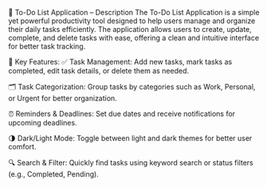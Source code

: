 📝 To-Do List Application – Description
The To-Do List Application is a simple yet powerful productivity tool designed to help users manage and organize their daily tasks efficiently. The application allows users to create, update, complete, and delete tasks with ease, offering a clean and intuitive interface for better task tracking.

🔑 Key Features:
✅ Task Management: Add new tasks, mark tasks as completed, edit task details, or delete them as needed.

🗂️ Task Categorization: Group tasks by categories such as Work, Personal, or Urgent for better organization.

⏰ Reminders & Deadlines: Set due dates and receive notifications for upcoming deadlines.

🌗 Dark/Light Mode: Toggle between light and dark themes for better user comfort.

🔍 Search & Filter: Quickly find tasks using keyword search or status filters (e.g., Completed, Pending).
